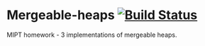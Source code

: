 # Mergeable-heaps [![Build Status](https://travis-ci.com/aalekseevx/Mergeable-heaps.svg?branch=master)](https://travis-ci.com/aalekseevx/Mergeable-heaps)

MIPT homework - 3 implementations of mergeable heaps.
